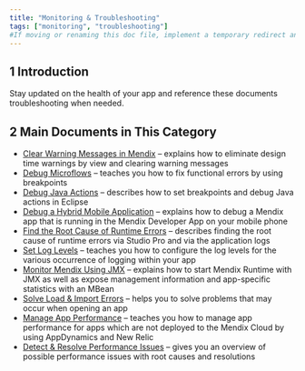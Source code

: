 ```yaml
---
title: "Monitoring & Troubleshooting"
tags: ["monitoring", "troubleshooting"]
#If moving or renaming this doc file, implement a temporary redirect and let the respective team know they should update the URL in the product. See Mapping to Products for more details.
---
```


## 1 Introduction

Stay updated on the health of your app and reference these documents troubleshooting when needed.

## 2 Main Documents in This Category

* [Clear Warning Messages in Mendix](clear-warning-messages) – explains how to eliminate design time warnings by view and clearing warning messages
* [Debug Microflows](debug-microflows) – teaches you how to fix functional errors by using breakpoints
* [Debug Java Actions](debug-java-actions) – describes how to set breakpoints and debug Java actions in Eclipse
* [Debug a Hybrid Mobile Application](debug-a-hybrid-mobile-application) – explains how to debug a Mendix app that is running in the Mendix Developer App on your mobile phone
* [Find the Root Cause of Runtime Errors](finding-the-root-cause-of-runtime-errors) – describes finding the root cause of runtime errors via Studio Pro and via the application logs
* [Set Log Levels](log-levels) – teaches you how to configure the log levels for the various occurrence of logging within your app
* [Monitor Mendix Using JMX](monitoring-mendix-using-jmx) – explains how to start Mendix Runtime with JMX as well as expose management information and app-specific statistics with an MBean
* [Solve Load & Import Errors](solving-load-and-import-errors) – helps you to solve problems that may occur when opening an app
* [Manage App Performance](manage-app-performance) – teaches you how to manage app performance for apps which are not deployed to the Mendix Cloud by using AppDynamics and New Relic
* [Detect & Resolve Performance Issues](detect-and-resolve-performance-issues) – gives you an overview of possible performance issues with root causes and resolutions

